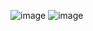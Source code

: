 ![image](https://github.com/user-attachments/assets/55c24c15-122d-4669-8472-8fa09f28b427)
![image](https://github.com/user-attachments/assets/ea5940f6-60f3-4f5f-940c-9e92e3d7f6bc)
